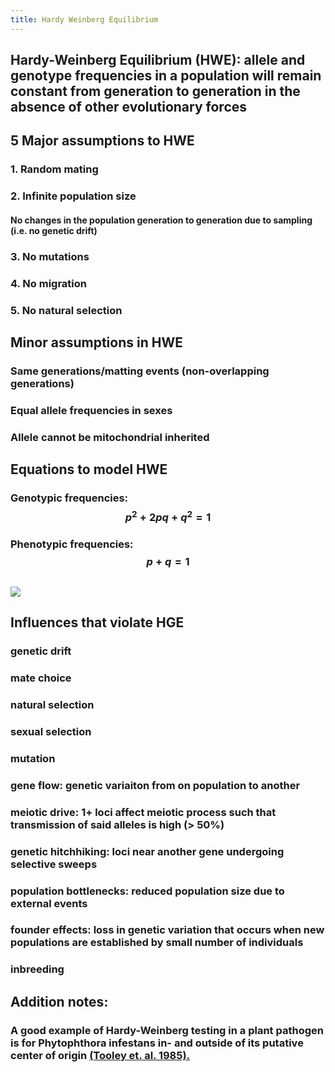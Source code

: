 ```yaml
---
title: Hardy Weinberg Equilibrium
---
```


## Hardy-Weinberg Equilibrium (HWE): allele and genotype frequencies in a population will remain constant from generation to generation in the absence of other evolutionary forces

## **5 Major assumptions to HWE**
### 1. Random mating

### 2. Infinite population size 
#### No changes in the population generation to generation due to sampling (i.e. no genetic drift)

### 3. No mutations

### 4. No migration

### 5. No natural selection

## 

## **Minor assumptions in HWE**
### Same generations/matting events (non-overlapping generations)

### Equal allele frequencies in sexes

### Allele cannot be mitochondrial inherited

### 

## **Equations to model HWE**
### Genotypic frequencies: $$p^2 + 2pq + q^2 = 1$$

### Phenotypic frequencies: $$p + q = 1$$

## 
### ![](https://firebasestorage.googleapis.com/v0/b/firescript-577a2.appspot.com/o/imgs%2Fapp%2FQualifying_Exam%2Fv2565q9s3m.png?alt=media&token=9bbd0e61-b61d-459d-a871-38ea80158cb0)

## 

## **Influences that violate HGE**
### genetic drift

### mate choice

### natural selection

### sexual selection

### mutation

### gene flow: genetic variaiton from on population to another

### meiotic drive: 1+ loci affect meiotic process such that transmission of said alleles is high (> 50%)

### genetic hitchhiking: loci near another gene undergoing selective sweeps

### population bottlenecks: reduced population size due to external events 

### founder effects: loss in genetic variation that occurs when new populations are established by  small number of individuals

### inbreeding

### 

## **Addition notes:**
### A good example of Hardy-Weinberg testing in a plant pathogen is for __Phytophthora infestans__ in- and outside of its putative center of origin [(Tooley et. al. 1985).](https://www.apsnet.org/edcenter/disimpactmngmnt/topc/PopGenetics/Pages/references.aspx#Tooley)
